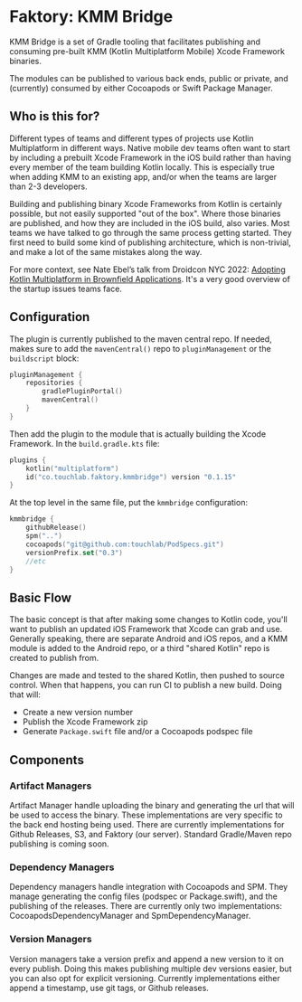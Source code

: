 # Faktory: KMM Bridge

KMM Bridge is a set of Gradle tooling that facilitates publishing and consuming pre-built KMM (Kotlin Multiplatform Mobile) Xcode Framework binaries.

The modules can be published to various back ends, public or private, and (currently) consumed by either Cocoapods or Swift Package Manager.

## Who is this for?

Different types of teams and different types of projects use Kotlin Multiplatform in different ways. Native mobile dev teams often want to start by including a prebuilt Xcode Framework in the iOS build rather than having every member of the team building Kotlin locally. This is especially true when adding KMM to an existing app, and/or when the teams are larger than 2-3 developers.

Building and publishing binary Xcode Frameworks from Kotlin is certainly possible, but not easily supported "out of the box". Where those binaries are published, and how they are included in the iOS build, also varies. Most teams we have talked to go through the same process getting started. They first need to build some kind of publishing architecture, which is non-trivial, and make a lot of the same mistakes along the way.

For more context, see Nate Ebel’s talk from Droidcon NYC 2022: [Adopting Kotlin Multiplatform in Brownfield Applications](https://www.droidcon.com/2022/09/29/adopting-kotlin-multiplatform-in-brownfield-applications/). It's a very good overview of the startup issues teams face.

## Configuration

The plugin is currently published to the maven central repo. If needed, makes sure to add the `mavenCentral()` repo to `pluginManagement` or the `buildscript` block:

```kotlin
pluginManagement {
    repositories {
        gradlePluginPortal()
        mavenCentral()
    }
}
```

Then add the plugin to the module that is actually building the Xcode Framework. In the `build.gradle.kts` file:

```kotlin
plugins {
    kotlin("multiplatform")
    id("co.touchlab.faktory.kmmbridge") version "0.1.15"
}
```

At the top level in the same file, put the `kmmbridge` configuration:

```kotlin
kmmbridge {
    githubRelease()
    spm("..")
    cocoapods("git@github.com:touchlab/PodSpecs.git")
    versionPrefix.set("0.3")
    //etc
}
```

## Basic Flow

The basic concept is that after making some changes to Kotlin code, you'll want to publish an updated iOS Framework that Xcode can grab and use. Generally speaking, there are separate Android and iOS repos, and a KMM module is added to the Android repo, or a third "shared Kotlin" repo is created to publish from.

Changes are made and tested to the shared Kotlin, then pushed to source control. When that happens, you can run CI to publish a new build. Doing that will:

* Create a new version number
* Publish the Xcode Framework zip
* Generate `Package.swift` file and/or a Cocoapods podspec file

## Components

### Artifact Managers

Artifact Manager handle uploading the binary and generating the url that will be used to access the binary. These implementations are very specific to the back end hosting being used. There are currently implementations for Github Releases, S3, and Faktory (our server). Standard Gradle/Maven repo publishing is coming soon.

### Dependency Managers

Dependency managers handle integration with Cocoapods and SPM. They manage generating the config files (podspec or Package.swift), and the publishing of the releases. There are currently only two implementations: CocoapodsDependencyManager and  SpmDependencyManager.

### Version Managers

Version managers take a version prefix and append a new version to it on every publish. Doing this makes publishing multiple dev versions easier, but you can also opt for explicit versioning. Currently implementations either append a timestamp, use git tags, or Github releases.
